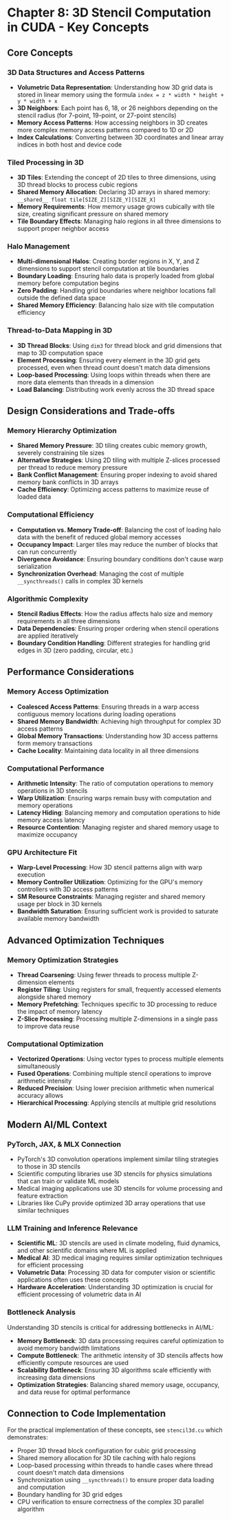 # Chapter 8: 3D Stencil Computation in CUDA - Key Concepts

## Core Concepts

### 3D Data Structures and Access Patterns
- **Volumetric Data Representation**: Understanding how 3D grid data is stored in linear memory using the formula `index = z * width * height + y * width + x`
- **3D Neighbors**: Each point has 6, 18, or 26 neighbors depending on the stencil radius (for 7-point, 19-point, or 27-point stencils)
- **Memory Access Patterns**: How accessing neighbors in 3D creates more complex memory access patterns compared to 1D or 2D
- **Index Calculations**: Converting between 3D coordinates and linear array indices in both host and device code

### Tiled Processing in 3D
- **3D Tiles**: Extending the concept of 2D tiles to three dimensions, using 3D thread blocks to process cubic regions
- **Shared Memory Allocation**: Declaring 3D arrays in shared memory: `__shared__ float tile[SIZE_Z][SIZE_Y][SIZE_X]`
- **Memory Requirements**: How memory usage grows cubically with tile size, creating significant pressure on shared memory
- **Tile Boundary Effects**: Managing halo regions in all three dimensions to support proper neighbor access

### Halo Management
- **Multi-dimensional Halos**: Creating border regions in X, Y, and Z dimensions to support stencil computation at tile boundaries
- **Boundary Loading**: Ensuring halo data is properly loaded from global memory before computation begins
- **Zero Padding**: Handling grid boundaries where neighbor locations fall outside the defined data space
- **Shared Memory Efficiency**: Balancing halo size with tile computation efficiency

### Thread-to-Data Mapping in 3D
- **3D Thread Blocks**: Using `dim3` for thread block and grid dimensions that map to 3D computation space
- **Element Processing**: Ensuring every element in the 3D grid gets processed, even when thread count doesn't match data dimensions
- **Loop-based Processing**: Using loops within threads when there are more data elements than threads in a dimension
- **Load Balancing**: Distributing work evenly across the 3D thread space

## Design Considerations and Trade-offs

### Memory Hierarchy Optimization
- **Shared Memory Pressure**: 3D tiling creates cubic memory growth, severely constraining tile sizes
- **Alternative Strategies**: Using 2D tiling with multiple Z-slices processed per thread to reduce memory pressure
- **Bank Conflict Management**: Ensuring proper indexing to avoid shared memory bank conflicts in 3D arrays
- **Cache Efficiency**: Optimizing access patterns to maximize reuse of loaded data

### Computational Efficiency
- **Computation vs. Memory Trade-off**: Balancing the cost of loading halo data with the benefit of reduced global memory accesses
- **Occupancy Impact**: Larger tiles may reduce the number of blocks that can run concurrently
- **Divergence Avoidance**: Ensuring boundary conditions don't cause warp serialization
- **Synchronization Overhead**: Managing the cost of multiple `__syncthreads()` calls in complex 3D kernels

### Algorithmic Complexity
- **Stencil Radius Effects**: How the radius affects halo size and memory requirements in all three dimensions
- **Data Dependencies**: Ensuring proper ordering when stencil operations are applied iteratively
- **Boundary Condition Handling**: Different strategies for handling grid edges in 3D (zero padding, circular, etc.)

## Performance Considerations

### Memory Access Optimization
- **Coalesced Access Patterns**: Ensuring threads in a warp access contiguous memory locations during loading operations
- **Shared Memory Bandwidth**: Achieving high throughput for complex 3D access patterns
- **Global Memory Transactions**: Understanding how 3D access patterns form memory transactions
- **Cache Locality**: Maintaining data locality in all three dimensions

### Computational Performance
- **Arithmetic Intensity**: The ratio of computation operations to memory operations in 3D stencils
- **Warp Utilization**: Ensuring warps remain busy with computation and memory operations
- **Latency Hiding**: Balancing memory and computation operations to hide memory access latency
- **Resource Contention**: Managing register and shared memory usage to maximize occupancy

### GPU Architecture Fit
- **Warp-Level Processing**: How 3D stencil patterns align with warp execution
- **Memory Controller Utilization**: Optimizing for the GPU's memory controllers with 3D access patterns
- **SM Resource Constraints**: Managing register and shared memory usage per block in 3D kernels
- **Bandwidth Saturation**: Ensuring sufficient work is provided to saturate available memory bandwidth

## Advanced Optimization Techniques

### Memory Optimization Strategies
- **Thread Coarsening**: Using fewer threads to process multiple Z-dimension elements
- **Register Tiling**: Using registers for small, frequently accessed elements alongside shared memory
- **Memory Prefetching**: Techniques specific to 3D processing to reduce the impact of memory latency
- **Z-Slice Processing**: Processing multiple Z-dimensions in a single pass to improve data reuse

### Computational Optimization
- **Vectorized Operations**: Using vector types to process multiple elements simultaneously
- **Fused Operations**: Combining multiple stencil operations to improve arithmetic intensity
- **Reduced Precision**: Using lower precision arithmetic when numerical accuracy allows
- **Hierarchical Processing**: Applying stencils at multiple grid resolutions

## Modern AI/ML Context

### PyTorch, JAX, & MLX Connection
- PyTorch's 3D convolution operations implement similar tiling strategies to those in 3D stencils
- Scientific computing libraries use 3D stencils for physics simulations that can train or validate ML models
- Medical imaging applications use 3D stencils for volume processing and feature extraction
- Libraries like CuPy provide optimized 3D array operations that use similar techniques

### LLM Training and Inference Relevance
- **Scientific ML**: 3D stencils are used in climate modeling, fluid dynamics, and other scientific domains where ML is applied
- **Medical AI**: 3D medical imaging requires similar optimization techniques for efficient processing
- **Volumetric Data**: Processing 3D data for computer vision or scientific applications often uses these concepts
- **Hardware Acceleration**: Understanding 3D optimization is crucial for efficient processing of volumetric data in AI

### Bottleneck Analysis
Understanding 3D stencils is critical for addressing bottlenecks in AI/ML:
- **Memory Bottleneck**: 3D data processing requires careful optimization to avoid memory bandwidth limitations
- **Compute Bottleneck**: The arithmetic intensity of 3D stencils affects how efficiently compute resources are used
- **Scalability Bottleneck**: Ensuring 3D algorithms scale efficiently with increasing data dimensions
- **Optimization Strategies**: Balancing shared memory usage, occupancy, and data reuse for optimal performance

## Connection to Code Implementation

For the practical implementation of these concepts, see `stencil3d.cu` which demonstrates:
- Proper 3D thread block configuration for cubic grid processing
- Shared memory allocation for 3D tile caching with halo regions
- Loop-based processing within threads to handle cases where thread count doesn't match data dimensions
- Synchronization using `__syncthreads()` to ensure proper data loading and computation
- Boundary handling for 3D grid edges
- CPU verification to ensure correctness of the complex 3D parallel algorithm